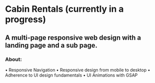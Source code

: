 # Cabin Rentals (currently in a progress)

## A multi-page responsive web design with a landing page and a sub page.

### About: 

• Responsive Navigation
• Responsive design from mobile to desktop
• Adherence to UI design fundamentals
• UI Animations with GSAP